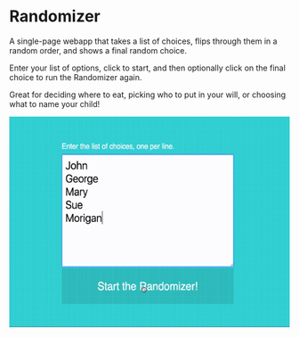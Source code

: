 Randomizer
==========
A single-page webapp that takes a list of choices, flips through them in a random order, and shows a final random choice.

Enter your list of options, click to start, and then optionally click on the final choice to run the Randomizer again.

Great for deciding where to eat, picking who to put in your will, or choosing what to name your child!

![Randomizer](randomizer.gif)